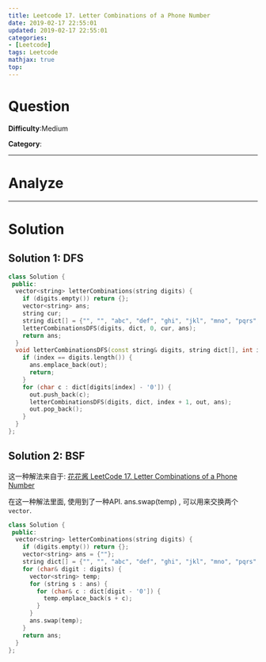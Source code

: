 ```yaml
---
title: Leetcode 17. Letter Combinations of a Phone Number
date: 2019-02-17 22:55:01
updated: 2019-02-17 22:55:01
categories: 
- [Leetcode]
tags: Leetcode
mathjax: true
top:
---
```


# Question

**Difficulty**:Medium

**Category**:

<!-- more -->

------------

# Analyze

------------

# Solution

## Solution 1: DFS

```cpp
class Solution {
 public:
  vector<string> letterCombinations(string digits) {
    if (digits.empty()) return {};
    vector<string> ans;
    string cur;
    string dict[] = {"", "", "abc", "def", "ghi", "jkl", "mno", "pqrs", "tuv", "wxyz"};
    letterCombinationsDFS(digits, dict, 0, cur, ans);
    return ans;
  }
  void letterCombinationsDFS(const string& digits, string dict[], int index, string& out, vector<string>& ans) {
    if (index == digits.length()) {
      ans.emplace_back(out);
      return;
    }
    for (char c : dict[digits[index] - '0']) {
      out.push_back(c);
      letterCombinationsDFS(digits, dict, index + 1, out, ans);
      out.pop_back();
    }
  }
};
```

## Solution 2: BSF

这一种解法来自于: [花花酱 LeetCode 17. Letter Combinations of a Phone Number](http://zxi.mytechroad.com/blog/searching/leetcode-17-letter-combinations-of-a-phone-number/)

在这一种解法里面, 使用到了一种API. ans.swap(temp) , 可以用来交换两个 `vector`.

```cpp
class Solution {
 public:
  vector<string> letterCombinations(string digits) {
    if (digits.empty()) return {};
    vector<string> ans = {""};
    string dict[] = {"", "", "abc", "def", "ghi", "jkl", "mno", "pqrs", "tuv", "wxyz"};
    for (char& digit : digits) {
      vector<string> temp;
      for (string s : ans) {
        for (char& c : dict[digit - '0']) {
          temp.emplace_back(s + c);
        }
      }
      ans.swap(temp);
    }
    return ans;
  }
};
```